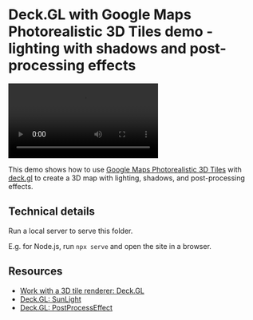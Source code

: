 Deck.GL with Google Maps Photorealistic 3D Tiles demo - lighting with shadows and post-processing effects
===

<video src="https://github.com/cheeaun/photorealistic-3d-deckgl/assets/2296/0f7ee2fc-f0c1-47bd-9fc5-43c5399a6b4a"></video>

This demo shows how to use [Google Maps Photorealistic 3D Tiles](https://cloud.google.com/blog/products/maps-platform/create-immersive-3d-map-experiences-photorealistic-3d-tiles) with [deck.gl](https://deck.gl) to create a 3D map with lighting, shadows, and post-processing effects.

Technical details
---

Run a local server to serve this folder.

E.g. for Node.js, run `npx serve` and open the site in a browser.

Resources
---

- [Work with a 3D tile renderer: Deck.GL](https://developers.google.com/maps/documentation/tile/use-renderer#work_with_deckgl)
- [Deck.GL: SunLight](https://deck.gl/docs/api-reference/core/sun-light)
- [Deck.GL: PostProcessEffect](https://deck.gl/docs/api-reference/core/post-process-effect)
